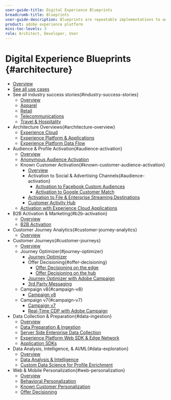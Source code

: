 ```yaml
---
user-guide-title: Digital Experience Blueprints
breadcrumb-title: Blueprints 
user-guide-description: Blueprints are repeatable implementations to address established business problems and contain architecture diagrams, technical considerations, and relevant documentation links.
product: adobe experience platform
mini-toc-levels: 3
role: Architect, Developer, User
---
```


# Digital Experience Blueprints {#architecture}

+ [Overview](/help/blueprints/overview.md)
+ [See all use cases](/help/blueprints/use-cases.md)
+ See all industry success stories{#industry-success-stories}
  + [Overview](/help/blueprints/industry-success-stories/overview.md)
  + [Apparel](/help/blueprints/industry-success-stories/apparel.md)
  + [Retail](/help/blueprints/industry-success-stories/retail.md)
  + [Telecommunications](/help/blueprints/industry-success-stories/telecommunications.md)
  + [Travel & Hospitality](/help/blueprints/industry-success-stories/travel-hospitality.md)
+ Architecture Overviews{#architecture-overview}
  + [Experience Cloud](/help/blueprints/experience-platform/experience-cloud.md)
  + [Experience Platform & Applications](/help/blueprints/experience-platform/platform-applications.md)
  + [Experience Platform Data Flow](/help/blueprints/experience-platform/platform-data-flow.md)
+ Audience & Profile Activation{#audience-activation}
  + [Overview](/help/blueprints/audience-activation/overview.md)
  + [Anonymous Audience Activation](/help/blueprints/audience-activation/anonymous.md)
  + Known Customer Activation{#known-customer-audience-activation}
    + [Overview](/help/blueprints/audience-activation/known.md)
    + Activation to Social & Advertising Channels{#audience-activation}
      + [Activation to Facebook Custom Audiences](/help/blueprints/audience-activation/destinations/facebook.md)
      + [Activation to Google Customer Match](/help/blueprints/audience-activation/destinations/gcm.md)
    + [Activation to File & Enterprise Streaming Destinations](/help/blueprints/audience-activation/enterprise-destinations.md)
    + [Customer Activity Hub](/help/blueprints/audience-activation/customer-activity.md)
  + [Activation with Experience Cloud Applications](/help/blueprints/audience-activation/platform-and-applications.md)
+ B2B Activation & Marketing{#b2b-activation}
  + [Overview](/help/blueprints/b2b/overview.md)
  + [B2B Activation](/help/blueprints/b2b/b2bactivation.md)
+ Customer Journey Analytics{#customer-journey-analytics}
  + [Overview](/help/blueprints/customer-journey-analytics/overview.md)
+ Customer Journeys{#customer-journeys}
  + [Overview](/help/blueprints/customer-journeys/overview.md)
  + Journey Optimizer{#journey-optimizer}
    + [Journey Optimizer](/help/blueprints/customer-journeys/journey-optimizer.md)
    + Offer Decisioning{#offer-decisioning}
      + [Offer Decisioning on the edge](/help/blueprints/customer-journeys/offer_decisioning/offers-edge.md)
      + [Offer Decisioning on the hub](/help/blueprints/customer-journeys/offer_decisioning/offers-hub.md)  
    + [Journey Optimizer with Adobe Campaign](/help/blueprints/customer-journeys/ajo-and-campaign.md)
    + [3rd Party Messaging](/help/blueprints/customer-journeys/3rd-party-messaging.md)
  + Campaign v8{#campaign-v8}
    + [Campaign v8](/help/blueprints/customer-journeys/campaign-v8.md)
  + Campaign v7{#campaign-v7}
    + [Campaign v7](/help/blueprints/customer-journeys/campaign-v7.md)
    + [Real-Time CDP with Adobe Campaign](/help/blueprints/customer-journeys/rtcdp-and-campaign.md)
+ Data Collection & Preparation{#data-ingestion}
  + [Overview](/help/blueprints/data-ingestion/overview.md)
  + [Data Preparation & Ingestion](/help/blueprints/data-ingestion/ingestion.md)
  + [Server Side Enterprise Data Collection](/help/blueprints/data-ingestion/server-side-collection.md)
  + [Experience Platform Web SDK & Edge Network](/help/blueprints/data-ingestion/websdk.md)
  + [Application SDKs](/help/blueprints/data-ingestion/appsdk.md)
+ Data Analysis, Intelligence, & AI/ML{#data-exploration}
  + [Overview](/help/blueprints/data-insights/overview.md)
  + [Data Analysis & Intelligence](/help/blueprints/data-insights/analysis.md)
  + [Custom Data Science for Profile Enrichment](/help/blueprints/data-insights/data-science.md)
+ Web & Mobile Personalization{#web-personalization}
  + [Overview](/help/blueprints/web-personalization/overview.md)
  + [Behavioral Personalization](/help/blueprints/web-personalization/behavioral.md)
  + [Known Customer Personalization](/help/blueprints/web-personalization/known-personalization.md)
  + [Offer Decisioning](/help/blueprints/web-personalization/offers-edge.md)